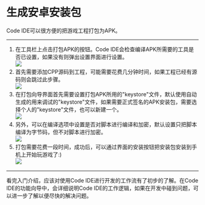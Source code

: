 生成安卓安装包
==========

Code IDE可以很方便的把游戏工程打包为APK。

-----------
1. 在工具栏上点击打包APK的按钮。Code IDE会检查编译APK所需要的工具是否已设置，如果没有则弹出设置界面进行设置。  
  ![][packaging apk btn img]
2. 首先需要添加CPP源码到工程，可能需要花费几分钟时间，如果工程已经有源码则会跳过此步骤。  
  ![][add code guide img]
3. 在打包向导界面首先需要设置打包APK所用的"keystore"文件，默认使用自动生成的用来调试的"keystore"文件，如果需要正式签名的APK安装包，需要选择个人的"keystore"文件，也可以新建一个。  
  ![][keystore selection img]
4. 另外，可以在编译选项中设置是否对脚本进行编译和加密，默认设置只把脚本编译为字节码，但不对脚本进行加密。  
  ![][lua build option img]
5. 打包需要花费一段时间，成功后，可以通过界面的安装按钮把安装包安装到手机上开始玩游戏了:)  
  ![][lua packaging success img]

----------------
看完入门介绍，应该对使用Code IDE进行开发的工作流有了初步的了解。在Code IDE的功能向导中，会详细说明Code IDE的工作逻辑，如果在开发中碰到问题，可以进一步了解以便尽快的解决问题。

[packaging apk btn img]: ./res/packaging-apk-btn.jpg
[add code guide img]: ./res/add-code-guide.jpg
[keystore selection img]: ./res/keystore-selection.jpg
[lua build option img]: ./res/lua-build-option.jpg
[lua packaging success img]: ./res/lua-packaging-success.jpg
